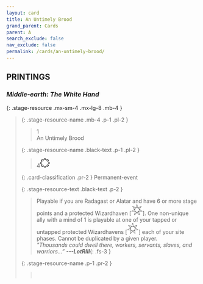 ```yaml
---
layout: card
title: An Untimely Brood
grand_parent: Cards
parent: A
search_exclude: false
nav_exclude: false
permalink: /cards/an-untimely-brood/
---
```


## PRINTINGS


### _Middle-earth: The White Hand_

{: .stage-resource .mx-sm-4 .mx-lg-8 .mb-4 }
> {: .stage-resource-name .mb-4 .p-1 .pl-2 }
> > <div class="card-mp">1</div>
> > <div class="card-name">An Untimely Brood</div>
>
> {: .stage-resource-name .black-text .p-1 .pl-2 }
> > 4![](/assets/images/stage-point.svg)
>
> {: .card-classification .pr-2 }
> Permanent-event
>
> {: .stage-resource-text .black-text .p-2 }
> > Playable if you are Radagast or Alatar and have 6 or more stage points and a protected Wizardhaven \[![](/assets/images/free-haven.svg)]. One non-unique ally with a mind of 1 is playable at one of your tapped or untapped protected Wizardhavens \[![](/assets/images/free-haven.svg)] each of your site phases. Cannot be duplicated by a given player. <br>_"Thousands could dwell there, workers, servants, slaves, and warriors...”_ ***---&#65279;LotRIII***{: .fs-3 } 
> 
> {: .stage-resource-name .p-1 .pr-2 }
> > <div class="card-shield"></div>
> > <div class="card-corruption">&nbsp;</div>
